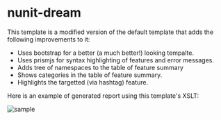 nunit-dream
=========================

This template is a modified version of the default template that adds the following improvements to it:

- Uses bootstrap for a better (a much better!) looking tempalte.
- Uses prismjs for syntax highlighting of features and error messages.
- Adds tree of namespaces to the table of feature summary
- Shows categories in the table of feature summary.
- Highlights the targetted (via hashtag) feature.

Here is an example of generated report using this template's XSLT:

![sample](https://raw.github.com/mvalipour/specflow-report-templates/master/nunit-dream/sample/sample.png)
